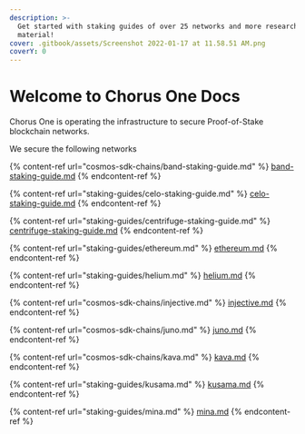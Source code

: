 ```yaml
---
description: >-
  Get started with staking guides of over 25 networks and more research
  material!
cover: .gitbook/assets/Screenshot 2022-01-17 at 11.58.51 AM.png
coverY: 0
---
```


# Welcome to Chorus One Docs

Chorus One is operating the infrastructure to secure Proof-of-Stake blockchain networks.

We secure the following networks

{% content-ref url="cosmos-sdk-chains/band-staking-guide.md" %}
[band-staking-guide.md](cosmos-sdk-chains/band-staking-guide.md)
{% endcontent-ref %}

{% content-ref url="staking-guides/celo-staking-guide.md" %}
[celo-staking-guide.md](staking-guides/celo-staking-guide.md)
{% endcontent-ref %}

{% content-ref url="staking-guides/centrifuge-staking-guide.md" %}
[centrifuge-staking-guide.md](staking-guides/centrifuge-staking-guide.md)
{% endcontent-ref %}

{% content-ref url="staking-guides/ethereum.md" %}
[ethereum.md](staking-guides/ethereum.md)
{% endcontent-ref %}

{% content-ref url="staking-guides/helium.md" %}
[helium.md](staking-guides/helium.md)
{% endcontent-ref %}

{% content-ref url="cosmos-sdk-chains/injective.md" %}
[injective.md](cosmos-sdk-chains/injective.md)
{% endcontent-ref %}

{% content-ref url="cosmos-sdk-chains/juno.md" %}
[juno.md](cosmos-sdk-chains/juno.md)
{% endcontent-ref %}

{% content-ref url="cosmos-sdk-chains/kava.md" %}
[kava.md](cosmos-sdk-chains/kava.md)
{% endcontent-ref %}

{% content-ref url="staking-guides/kusama.md" %}
[kusama.md](staking-guides/kusama.md)
{% endcontent-ref %}

{% content-ref url="staking-guides/mina.md" %}
[mina.md](staking-guides/mina.md)
{% endcontent-ref %}

